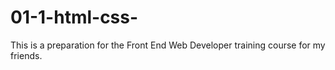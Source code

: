# 01-1-html-css-

This is a preparation for the Front End Web Developer training course for my friends.
